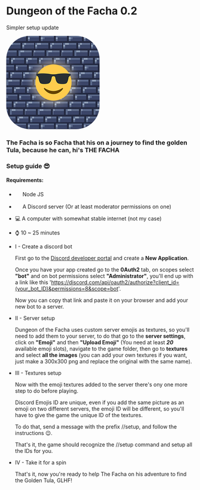 # Dungeon of the Facha 0.2

Simpler setup update

<img class="logo" src="./logo.png" width="250" height="250" style="border-radius:25%"/>

### The Facha is so Facha that his on a journey to find the golden Tula, because he can, hi's THE FACHA


### Setup guide 😎

#### Requirements:

  * [<img src="https://sdtimes.com/wp-content/uploads/2018/04/1_tfZa4vsI6UusJYt_fzvGnQ.png" width="16" height="16" />](https://nodejs.org/en/) Node JS
  * <img src="https://vignette.wikia.nocookie.net/sanicman/images/c/ca/Concours-discord-cartes-voeux-fortnite-france-6.png/revision/latest?cb=20191015023221" width="16" height="16" /> A Discord server (Or at least moderator permissions on one)
  * 💻 A computer with somewhat stable internet (not my case)
  * ⌚ 10 ~ 25 minutes

* I - Create a discord bot

  First go to the [Discord developer portal](https://discord.com/developers/applications) and create a **New Application**.

  Once you have your app created go to the **0Auth2** tab, on scopes select **"bot"** and on bot permissions select **"Administrator"**, you'll end up with a link like this 'https://discord.com/api/oauth2/authorize?client_id=(your_bot_ID)&permissions=8&scope=bot'.

  Now you can copy that link and paste it on your browser and add your new bot to a server.

* II - Server setup

  Dungeon of the Facha uses custom server emojis as textures, so you'll need to add them to your server, to do that go to the **server settings**, click on **"Emoji"** and then **"Upload Emoji"** (You need at least **_20_** available emoji slots), navigate to the game folder, then go to **textures** and select **all the images** (you can add your own textures if you want, just make a 300x300 png and replace the original with the same name).
  
* III - Textures setup

  Now with the emoji textures added to the server there's ony one more step to do before playing.
  
  Discord Emojis ID are unique, even if you add the same picture as an emoji on two different servers, the emoji ID will be different, so you'll have to give the game the unique ID of the textures.
  
  To do that, send a message with the prefix //setup, and follow the instructions 😉.
  
  That's it, the game should recognize the //setup command and setup all the IDs for you.
  
* IV - Take it for a spin

  That's it, now you're ready to help The Facha on his adventure to find the Golden Tula, GLHF!
